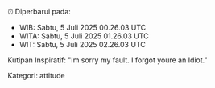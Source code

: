 ⏰ Diperbarui pada:
- WIB: Sabtu, 5 Juli 2025 00.26.03 UTC
- WITA: Sabtu, 5 Juli 2025 01.26.03 UTC
- WIT: Sabtu, 5 Juli 2025 02.26.03 UTC

Kutipan Inspiratif:
"Im sorry my fault. I forgot youre an Idiot."


Kategori: attitude

